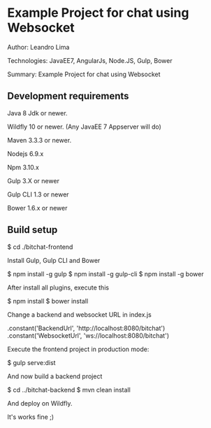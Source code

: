 Example Project for chat using Websocket
==============================================================================================
Author: Leandro Lima

Technologies: JavaEE7, AngularJs, Node.JS, Gulp, Bower

Summary: Example Project for chat using Websocket



Development requirements
-------------------

Java 8 Jdk or newer. 

Wildfly 10 or newer. (Any JavaEE 7 Appserver will do)

Maven 3.3.3 or newer. 

Nodejs 6.9.x  

Npm 3.10.x 

Gulp 3.X or newer

Gulp CLI 1.3 or newer

Bower 1.6.x or newer


Build setup
-------------------------
$ cd ./bitchat-frontend

Install Gulp, Gulp CLI and Bower

$ npm install -g gulp
$ npm install -g gulp-cli
$ npm install -g bower


After install all plugins, execute this

$ npm install
$ bower install

Change a backend and websocket URL in index.js

.constant('BackendUrl', 'http://localhost:8080/bitchat')
.constant('WebsocketUrl', 'ws://localhost:8080/bitchat')

Execute the frontend project in production mode:

$ gulp serve:dist

And now build a backend project

$ cd ../bitchat-backend
$ mvn clean install

And deploy on Wildfly.

It's works fine ;)


